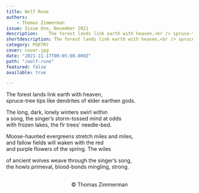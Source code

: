 ```yaml
---
title: Wolf Rune
authors:
    - Thomas Zimmerman
issue: Issue One, November 2021
description: 	The forest lands link earth with heaven,<br /> spruce-tree tips like dendrites of elder earthen gods.
shortdescription: The forest lands link earth with heaven,<br /> spruce-tree tips like dendrites of elder earthen gods.
category: POETRY
cover: cover.jpg
date: "2021-11-17T00:05:00.000Z"
path: "/wolf-rune"
featured: false
available: true

---
```


The forest lands link earth with heaven,<br />
spruce-tree tips like dendrites of elder earthen gods.<br />

The long, dark, lonely winters swirl within<br />
a song, the singer’s storm-tossed mind at odds<br />
with frozen lakes, the fir trees’ needle-bed.<br />

Moose-haunted evergreens stretch miles and miles,<br />
and fallow fields will waken with the red<br />
and purple flowers of the spring. The wiles<br />

of ancient wolves weave through the singer’s song,<br />
the howls primeval, blood-bonds mingling, strong.<br />
<br />
<p style="text-align: center;">© Thomas Zimmerman</p>